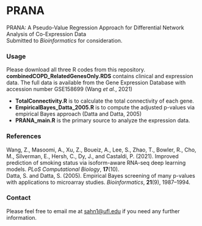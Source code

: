 # PRANA

PRANA: A Pseudo-Value Regression Approach for Differential Network Analysis of Co-Expression Data <br />
Submitted to *Bioinformatics* for consideration.

### Usage
Please download all three R codes from this repository. **combinedCOPD_RelatedGenesOnly.RDS** contains clinical and expression data. The full data is available from the Gene Expression Database with accession number GSE158699 (Wang *et al.*, 2021)

* **TotalConnectivity.R** is to calculate the total connectivity of each gene. 
* **EmpiricalBayes_Datta_2005.R** is to compute the adjusted p-values via empirical Bayes approach (Datta and Datta, 2005)
* **PRANA_main.R** is the primary source to analyze the expression data.

### References
Wang, Z., Masoomi, A., Xu, Z., Boueiz, A., Lee, S., Zhao, T., Bowler, R., Cho, M., Silverman, E., Hersh, C., Dy, J., and Castaldi, P. (2021). Improved prediction of smoking status via isoform-aware RNA-seq deep learning models. *PLoS Computational Biology*, **17**(10). </br>
Datta, S. and Datta, S. (2005). Empirical Bayes screening of many p-values with applications to microarray studies. *Bioinformatics*, **21**(9), 1987–1994.

### Contact
Please feel free to email me at sahn1@ufl.edu if you need any further information.

